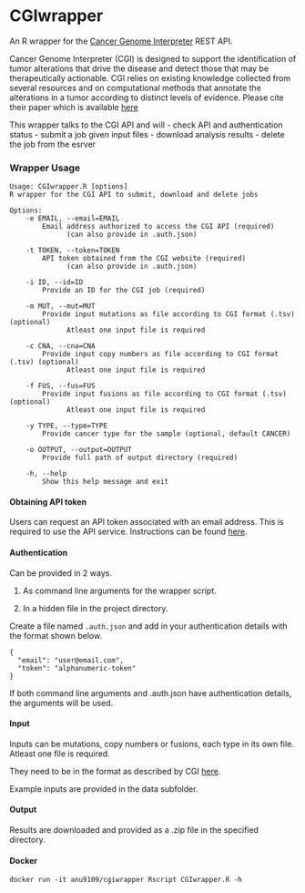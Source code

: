 # CGIwrapper
An R wrapper for the [Cancer Genome Interpreter](https://www.cancergenomeinterpreter.org/home) REST API. 


Cancer Genome Interpreter (CGI) is designed to support the identification of tumor alterations that drive the disease and detect those that may be therapeutically actionable. CGI relies on existing knowledge collected from several resources and on computational methods that annotate the alterations in a tumor according to distinct levels of evidence. 
Please cite their paper which is available [here](https://doi.org/10.1186/s13073-018-0531-8)



This wrapper talks to the CGI API and will 
	- check API and authentication status
	- submit a job given input files
	- download analysis results
	- delete the job from the esrver


### Wrapper Usage

```
Usage: CGIwrapper.R [options]
R wrapper for the CGI API to submit, download and delete jobs

Options:
	-e EMAIL, --email=EMAIL
		Email address authorized to access the CGI API (required)
              (can also provide in .auth.json)

	-t TOKEN, --token=TOKEN
		API token obtained from the CGI website (required)
              (can also provide in .auth.json)

	-i ID, --id=ID
		Provide an ID for the CGI job (required)

	-m MUT, --mut=MUT
		Provide input mutations as file according to CGI format (.tsv) (optional)
              Atleast one input file is required

	-c CNA, --cna=CNA
		Provide input copy numbers as file according to CGI format (.tsv) (optional)
              Atleast one input file is required

	-f FUS, --fus=FUS
		Provide input fusions as file according to CGI format (.tsv) (optional)
              Atleast one input file is required

	-y TYPE, --type=TYPE
		Provide cancer type for the sample (optional, default CANCER)

	-o OUTPUT, --output=OUTPUT
		Provide full path of output directory (required)

	-h, --help
		Show this help message and exit

```



#### Obtaining API token
Users can request an API token associated with an email address. This is required to use the API service. Instructions can be found [here](https://www.cancergenomeinterpreter.org/rest_api#obtain_token).




#### Authentication
Can be provided in 2 ways. 

1. As command line arguments for the wrapper script. 
	
2. In a hidden file in the project directory. 
	
Create a file named `.auth.json` and add in your authentication details with the format shown below.
	

```
{
  "email": "user@email.com",
  "token": "alphanumeric-token"
}
```

If both command line arguments and .auth.json have authentication details, the arguments will be used. 




#### Input
Inputs can be mutations, copy numbers or fusions, each type in its own file. Atleast one file is required. 

They need to be in the format as described by CGI [here](https://www.cancergenomeinterpreter.org/faq#q13).

Example inputs are provided in the data subfolder. 




#### Output
Results are downloaded and provided as a .zip file in the specified directory. 


#### Docker
`docker run -it anu9109/cgiwrapper Rscript CGIwrapper.R -h`





